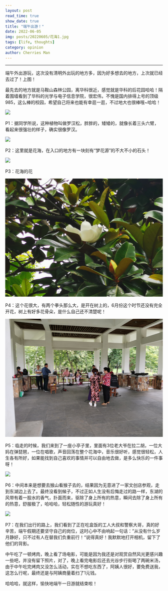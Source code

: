 ```yaml
---
layout: post
read_time: true
show_date: true
title: "端午出游！"
date: 2022-06-05
img: posts/20220605/花海1.jpg
tags: [life, thoughts]
category: opinion
author: Cherries Man
---
```


****

端午外出游玩，这次没有清明外出玩的地方多，因为好多想去的地方，上次就已经去过了！上图！

最先去的地方就是马鞍山森林公园，离华科很近，感觉就是华科的后花园哈哈！隔着围墙看到了华科的光学与电子信息学院，很宏伟，不愧是国内排得上号的顶级985，这么棒的校园，希望自己将来也能有幸逛一逛，不过地大也很棒哦~哈哈！

![](../assets/img/posts/20220605/罗汉松.jpg)

P1：据同学所说，这种植物叫做罗汉松，胖胖的，矮矮的，就像长着三头六臂，看起来很强壮的样子，确实很像罗汉。

![](../assets/img/posts/20220605/梦花源.jpg)

P2：这里就是花海，在入口的地方有一块刻有“梦花源”的不大不小的石头！

![](../assets/img/posts/20220605/花海2.jpg)

P3：花海的花

![](../assets/img/posts/20220605/树上的花.jpg)

P4：这个花很大，有两个拳头那么大，是开在树上的，6月份这个时节还没有完全开花，树上有好多花骨朵，是什么自己还不清楚呢！

![](../assets/img/posts/20220605/赏胡音.jpg)

P5：临走的时候，我们来到了一座小亭子里，里面有3位老大爷在拉二胡，一位大妈在弹琵琶，一位在唱歌，声音回荡在整个花海中，音乐很好听，感觉很轻松，人生各有所好，如果能找到自己喜欢的事情并可以自由地去做，是多么快乐的一件事呀！

![](../assets/img/posts/20220605/吹湖风.jpg)

P6：中间本来是想要去猴山看猴子去的，结果因为无意进了一家文创店参观，走到东湖边上去了。最终没看到候子，不过正如人生没有后悔走过的路一样，东湖的风带有着一股水的香气，扑面而来，驱除了身上所有的热意，瞬间去除了身上所有的热意，舒服极了，哈哈哈，轻松随性的游玩真好！

![](../assets/img/posts/20220605/路上.jpg)

P7：在我们出行的路上，我们看到了正在吃盒饭的工人大叔和警察大哥，真的好辛苦，端午假期还要坚守自己的岗位，这时心中不由响起一句话：”从没有什么岁月静好，只不过有人在替我们负重前行！“说得真好！我默默地打开相机，留下了他们的背影。

中午吃了一顿烤肉，晚上看了场电影，可能是因为我还是对观赏自然风光更感兴趣一些吧，并没有留下照片，对了，晚上看完电影后还去光谷步行街喝了两碗米汤，由于中午吃完烤肉又没怎么活动，实在不想吃东西了，阿姨人很好，要免费送我，这怎么行呢，最终还是与阿姨商量着扫了1元钱。

哈哈哈，就这样，愉快地端午一日游就结束啦！

